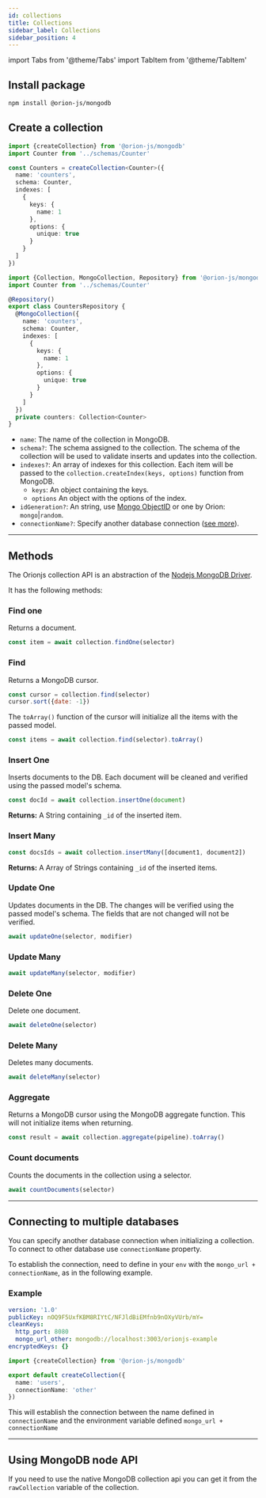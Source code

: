 ```yaml
---
id: collections
title: Collections
sidebar_label: Collections
sidebar_position: 4
---
```


import Tabs from '@theme/Tabs'
import TabItem from '@theme/TabItem'

## Install package

```bash npm2yarn
npm install @orion-js/mongodb
```

## Create a collection

<Tabs>
  <TabItem value="standard" label="Standard">

```ts
import {createCollection} from '@orion-js/mongodb'
import Counter from '../schemas/Counter'

const Counters = createCollection<Counter>({
  name: 'counters',
  schema: Counter,
  indexes: [
    {
      keys: {
        name: 1
      },
      options: {
        unique: true
      }
    }
  ]
})
```

  </TabItem>

  <TabItem value="services" label="Services">

```ts
import {Collection, MongoCollection, Repository} from '@orion-js/mongodb'
import Counter from '../schemas/Counter'

@Repository()
export class CountersRepository {
  @MongoCollection({
    name: 'counters',
    schema: Counter,
    indexes: [
      {
        keys: {
          name: 1
        },
        options: {
          unique: true
        }
      }
    ]
  })
  private counters: Collection<Counter>
}
```

  </TabItem>
</Tabs>

- `name`: The name of the collection in MongoDB.
- `schema?`: The schema assigned to the collection. The schema of the collection will be used to validate inserts and updates into the collection.
- `indexes?`: An array of indexes for this collection. Each item will be passed to the `collection.createIndex(keys, options)` function from MongoDB.
  - `keys`: An object containing the keys.
  - `options` An object with the options of the index.
- `idGeneration?`: An string, use [Mongo ObjectID](https://www.mongodb.com/docs/manual/reference/method/ObjectId/) or one by Orion: `mongo`|`random`.
- `connectionName?`: Specify another database connection ([see more](#connecting-to-multiple-databases)).

---

## Methods

The Orionjs collection API is an abstraction of the [Nodejs MongoDB Driver](https://www.mongodb.com/docs/drivers/node/current/).

It has the following methods:

### Find one

Returns a document.

```js
const item = await collection.findOne(selector)
```

### Find

Returns a MongoDB cursor.

```js
const cursor = collection.find(selector)
cursor.sort({date: -1})
```

The `toArray()` function of the cursor will initialize all the items with the passed model.

```js
const items = await collection.find(selector).toArray()
```

### Insert One

Inserts documents to the DB. Each document will be cleaned and verified using the passed model's schema.

```js
const docId = await collection.insertOne(document)
```

**Returns:** A String containing `_id` of the inserted item.

### Insert Many

```js
const docsIds = await collection.insertMany([document1, document2])
```

**Returns:** A Array of Strings containing `_id` of the inserted items.

### Update One

Updates documents in the DB. The changes will be verified using the passed model's schema. The fields that are not changed will not be verified.

```js
await updateOne(selector, modifier)
```

### Update Many

```js
await updateMany(selector, modifier)
```

### Delete One

Delete one document.

```js
await deleteOne(selector)
```

### Delete Many

Deletes many documents.

```js
await deleteMany(selector)
```

### Aggregate

Returns a MongoDB cursor using the MongoDB aggregate function. This will not initialize items when returning.

```js
const result = await collection.aggregate(pipeline).toArray()
```

### Count documents

Counts the documents in the collection using a selector.

```js
await countDocuments(selector)
```

---

## Connecting to multiple databases

You can specify another database connection when initializing a collection. To connect to other database use `connectionName` property.

To establish the connection, need to define in your `env` with the `mongo_url + connectionName`, as in the following example.

### Example

```yml title=".env.local.yml"
version: '1.0'
publicKey: nOQ9F5UxfKBM8RIYtC/NFJldBiEMfnb9nOXyVUrb/mY=
cleanKeys:
  http_port: 8080
  mongo_url_other: mongodb://localhost:3003/orionjs-example
encryptedKeys: {}
```

```ts
import {createCollection} from '@orion-js/mongodb'

export default createCollection({
  name: 'users',
  connectionName: 'other'
})
```

This will establish the connection between the name defined in `connectionName` and the environment variable defined `mongo_url + connectionName`

---

## Using MongoDB node API

If you need to use the native MongoDB collection api you can get it from the `rawCollection` variable of the collection.
